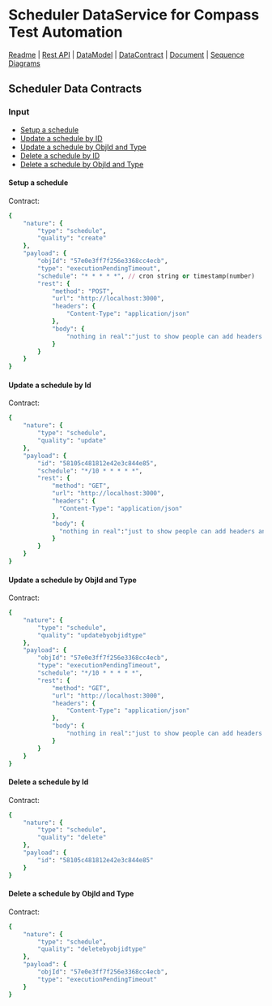 # Scheduler DataService for Compass Test Automation
[Readme](README.md) | [Rest API](RESTAPI.md) | [DataModel](DATAMODEL.md) | [DataContract](DATACONTRACT.md) | [Document](DOCUMENTATION.md) | [Sequence Diagrams](https://www.lucidchart.com/documents/edit/4f14c5e7-a957-4099-902a-3b3a9e196b69)


## Scheduler Data Contracts
### Input
* [Setup a schedule](#setup-a-scehdule)
* [Update a schedule by ID](#update-a-schedule-by-id)
* [Update a schedule by ObjId and Type](#update-a-schedule-by-objid-and-type)
* [Delete a schedule by ID](#delete-a-schedule-by-id)
* [Delete a schedule by ObjId and Type](#delete-a-schedule-by-objid-and-type)

#### Setup a schedule
Contract:
```ruby
{
    "nature": {
        "type": "schedule",
        "quality": "create"
    },
    "payload": {
        "objId": "57e0e3ff7f256e3368cc4ecb",
        "type": "executionPendingTimeout",
        "schedule": "* * * * *", // cron string or timestamp(number)
        "rest": {
            "method": "POST",
            "url": "http://localhost:3000",
            "headers": {
                "Content-Type": "application/json"
            },
            "body": {
                "nothing in real":"just to show people can add headers and body"
            }
        }
    }
}
```


#### Update a schedule by Id
Contract:
```ruby
{
    "nature": {
        "type": "schedule",
        "quality": "update"
    },
    "payload": {
        "id": "58105c481812e42e3c844e85",
        "schedule": "*/10 * * * * *",
        "rest": {
            "method": "GET",
            "url": "http://localhost:3000",
            "headers": {
              "Content-Type": "application/json"
            },
            "body": {
              "nothing in real":"just to show people can add headers and body"
            }
        }
    }
}
```


#### Update a schedule by ObjId and Type
Contract:
```ruby
{
    "nature": {
        "type": "schedule",
        "quality": "updatebyobjidtype"
    },
    "payload": {
        "objId": "57e0e3ff7f256e3368cc4ecb",
        "type": "executionPendingTimeout",
        "schedule": "*/10 * * * * *",
        "rest": {
            "method": "GET",
            "url": "http://localhost:3000",
            "headers": {
                "Content-Type": "application/json"
            },
            "body": {
                "nothing in real":"just to show people can add headers and body"
            }
        }
    }
}
```


#### Delete a schedule by Id
Contract:
```ruby
{
    "nature": {
        "type": "schedule",
        "quality": "delete"
    },
    "payload": {
        "id": "58105c481812e42e3c844e85"
    }
}
```


#### Delete a schedule by ObjId and Type
Contract:
```ruby
{
    "nature": {
        "type": "schedule",
        "quality": "deletebyobjidtype"
    },
    "payload": {
        "objId": "57e0e3ff7f256e3368cc4ecb",
        "type": "executionPendingTimeout"
    }
}
```
